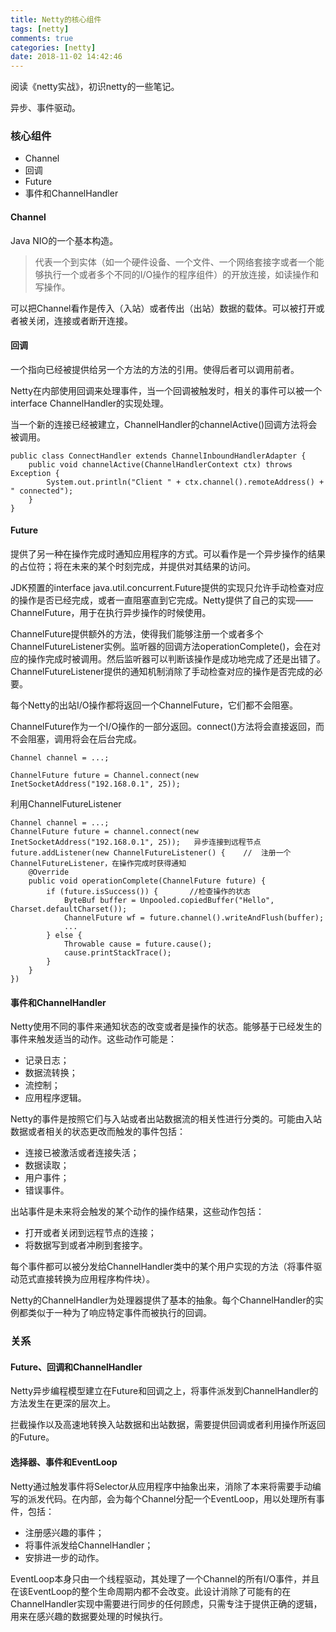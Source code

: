 ```yaml
---
title: Netty的核心组件
tags: [netty]
comments: true
categories: [netty]
date: 2018-11-02 14:42:46
---
```

阅读《netty实战》，初识netty的一些笔记。

异步、事件驱动。

### 核心组件
 * Channel
 * 回调
 * Future
 * 事件和ChannelHandler
 
#### Channel
Java NIO的一个基本构造。
>代表一个到实体（如一个硬件设备、一个文件、一个网络套接字或者一个能够执行一个或者多个不同的I/O操作的程序组件）的开放连接，如读操作和写操作。

可以把Channel看作是传入（入站）或者传出（出站）数据的载体。可以被打开或者被关闭，连接或者断开连接。

#### 回调
一个指向已经被提供给另一个方法的方法的引用。使得后者可以调用前者。

Netty在内部使用回调来处理事件，当一个回调被触发时，相关的事件可以被一个interface ChannelHandler的实现处理。

当一个新的连接已经被建立，ChannelHandler的channelActive()回调方法将会被调用。

```
public class ConnectHandler extends ChannelInboundHandlerAdapter {
	public void channelActive(ChannelHandlerContext ctx) throws Exception {
		System.out.println("Client " + ctx.channel().remoteAddress() + " connected");
	}
}
```

#### Future
提供了另一种在操作完成时通知应用程序的方式。可以看作是一个异步操作的结果的占位符；将在未来的某个时刻完成，并提供对其结果的访问。

JDK预置的interface java.util.concurrent.Future提供的实现只允许手动检查对应的操作是否已经完成，或者一直阻塞直到它完成。Netty提供了自己的实现——ChannelFuture，用于在执行异步操作的时候使用。

ChannelFuture提供额外的方法，使得我们能够注册一个或者多个ChannelFutureListener实例。监听器的回调方法operationComplete()，会在对应的操作完成时被调用。然后监听器可以判断该操作是成功地完成了还是出错了。ChannelFutureListener提供的通知机制消除了手动检查对应的操作是否完成的必要。

每个Netty的出站I/O操作都将返回一个ChannelFuture，它们都不会阻塞。

ChannelFuture作为一个I/O操作的一部分返回。connect()方法将会直接返回，而不会阻塞，调用将会在后台完成。

```
Channel channel = ...;

ChannelFuture future = Channel.connect(new InetSocketAddress("192.168.0.1", 25));
```

利用ChannelFutureListener

```
Channel channel = ...;
ChannelFuture future = channel.connect(new InetSocketAddress("192.168.0.1", 25));	异步连接到远程节点
future.addListener(new ChannelFutureListener() {	//	注册一个ChannelFutureListener，在操作完成时获得通知
    @Override
    public void operationComplete(ChannelFuture future) {
        if (future.isSuccess()) {		//检查操作的状态
            ByteBuf buffer = Unpooled.copiedBuffer("Hello", Charset.defaultCharset());
            ChannelFuture wf = future.channel().writeAndFlush(buffer);
            ...
        } else {
            Throwable cause = future.cause();
            cause.printStackTrace();
        }
    }
})
```

#### 事件和ChannelHandler

Netty使用不同的事件来通知状态的改变或者是操作的状态。能够基于已经发生的事件来触发适当的动作。这些动作可能是：
 
 * 记录日志；
 * 数据流转换；
 * 流控制；
 * 应用程序逻辑。
 
Netty的事件是按照它们与入站或者出站数据流的相关性进行分类的。可能由入站数据或者相关的状态更改而触发的事件包括：
 
 * 连接已被激活或者连接失活；
 * 数据读取；
 * 用户事件；
 * 错误事件。
 
出站事件是未来将会触发的某个动作的操作结果，这些动作包括：
 
 * 打开或者关闭到远程节点的连接；
 * 将数据写到或者冲刷到套接字。

每个事件都可以被分发给ChannelHandler类中的某个用户实现的方法（将事件驱动范式直接转换为应用程序构件块）。
 
 Netty的ChannelHandler为处理器提供了基本的抽象。每个ChannelHandler的实例都类似于一种为了响应特定事件而被执行的回调。

### 关系

#### Future、回调和ChannelHandler
Netty异步编程模型建立在Future和回调之上，将事件派发到ChannelHandler的方法发生在更深的层次上。

拦截操作以及高速地转换入站数据和出站数据，需要提供回调或者利用操作所返回的Future。

#### 选择器、事件和EventLoop
Netty通过触发事件将Selector从应用程序中抽象出来，消除了本来将需要手动编写的派发代码。在内部，会为每个Channel分配一个EventLoop，用以处理所有事件，包括：

* 注册感兴趣的事件；
* 将事件派发给ChannelHandler；
* 安排进一步的动作。

EventLoop本身只由一个线程驱动，其处理了一个Channel的所有I/O事件，并且在该EventLoop的整个生命周期内都不会改变。此设计消除了可能有的在ChannelHandler实现中需要进行同步的任何顾虑，只需专注于提供正确的逻辑，用来在感兴趣的数据要处理的时候执行。
